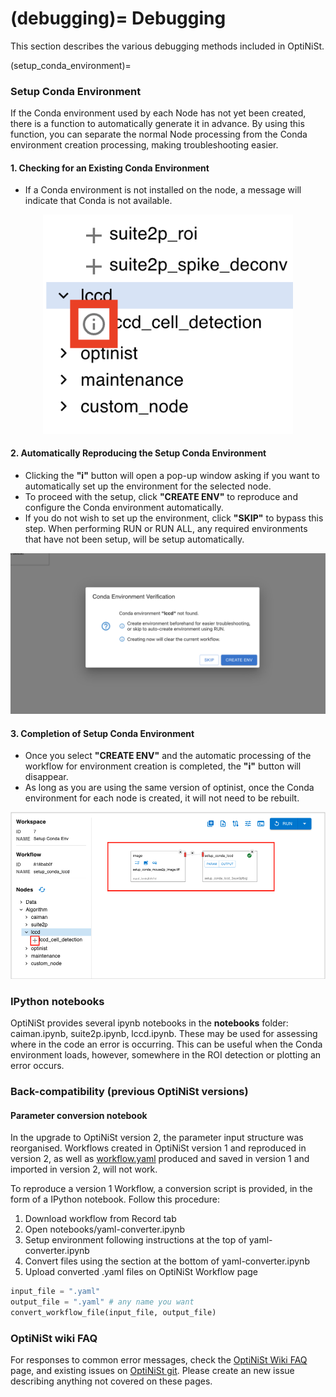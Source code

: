 (debugging)=
Debugging
=================
This section describes the various debugging methods included in OptiNiSt.

(setup_conda_environment)=

### Setup Conda Environment

If the Conda environment used by each Node has not yet been created, there is a function to automatically generate it in advance.
By using this function, you can separate the normal Node processing from the Conda environment creation processing, making troubleshooting easier.

#### 1. Checking for an Existing Conda Environment

- If a Conda environment is not installed on the node, a message will indicate that Conda is not available.

<p align="center">
  <img width="400px" src="../_static/other/snakemake_node_ready_first.png" alt="No Conda Environment Installed" />
</p>

#### 2. Automatically Reproducing the Setup Conda Environment

- Clicking the **"i"** button will open a pop-up window asking if you want to automatically set up the environment for the selected node.
- To proceed with the setup, click **"CREATE ENV"** to reproduce and configure the Conda environment automatically.
- If you do not wish to set up the environment, click **"SKIP"** to bypass this step. When performing RUN or RUN ALL, any required environments that have not been setup, will be setup automatically.

<p align="left">
  <img src="../_static/other/snakemake_node_ready_second.png" alt="Reproduce Conda Setup" />
</p>

#### 3. Completion of Setup Conda Environment

- Once you select **"CREATE ENV"** and the automatic processing of the workflow for environment creation is completed, the **"i"** button will disappear.
- As long as you are using the same version of optinist, once the Conda environment for each node is created, it will not need to be rebuilt.

<p align="left">
  <img src="../_static/other/snakemake_node_ready_third.png" alt="Node Ready for Conda Setup" />
</p>


### IPython notebooks

OptiNiSt provides several ipynb notebooks in the **notebooks** folder: caiman.ipynb, suite2p.ipynb, lccd.ipynb. These may be used for assessing where in the code an error is occurring. This can be useful when the Conda environment loads, however, somewhere in the ROI detection or plotting an error occurs.

### Back-compatibility (previous OptiNiSt versions)
#### Parameter conversion notebook
In the upgrade to OptiNiSt version 2, the parameter input structure was reorganised. Workflows created in  OptiNiSt version 1 and reproduced in version 2, as well as [workflow.yaml](ImportWorkflowYaml) produced and saved in version 1 and imported in version 2, will not work.

To reproduce a version 1 Workflow, a conversion script is provided, in the form of a IPython notebook. Follow this procedure:
1. Download workflow from Record tab
2. Open notebooks/yaml-converter.ipynb
3. Setup environment following instructions at the top of yaml-converter.ipynb
4. Convert files using the section at the bottom of yaml-converter.ipynb
5. Upload converted .yaml files on OptiNiSt Workflow page
```python
input_file = ".yaml"
output_file = ".yaml" # any name you want
convert_workflow_file(input_file, output_file)
```

### OptiNiSt wiki FAQ

For responses to common error messages, check the [OptiNiSt Wiki FAQ](https://github.com/oist/optinist/wiki/FAQ) page, and existing issues on [OptiNiSt git](https://github.com/oist/optinist/issues). Please create an new issue describing anything not covered on these pages.
